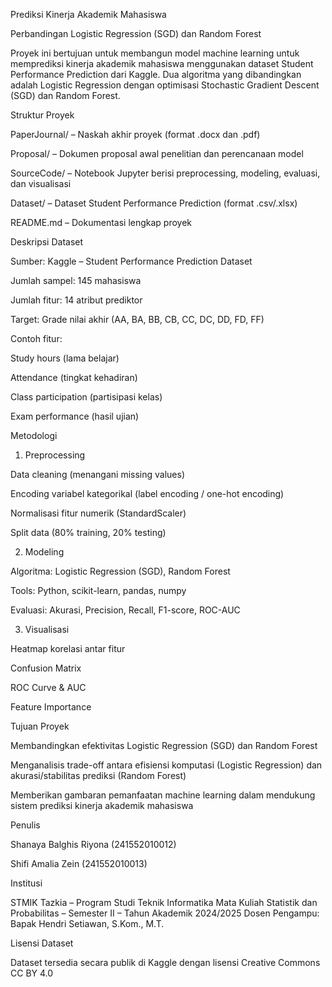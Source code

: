 Prediksi Kinerja Akademik Mahasiswa

Perbandingan Logistic Regression (SGD) dan Random Forest

Proyek ini bertujuan untuk membangun model machine learning untuk memprediksi kinerja akademik mahasiswa menggunakan dataset Student Performance Prediction dari Kaggle. Dua algoritma yang dibandingkan adalah Logistic Regression dengan optimisasi Stochastic Gradient Descent (SGD) dan Random Forest.

Struktur Proyek

PaperJournal/ – Naskah akhir proyek (format .docx dan .pdf)

Proposal/ – Dokumen proposal awal penelitian dan perencanaan model

SourceCode/ – Notebook Jupyter berisi preprocessing, modeling, evaluasi, dan visualisasi

Dataset/ – Dataset Student Performance Prediction (format .csv/.xlsx)

README.md – Dokumentasi lengkap proyek

Deskripsi Dataset

Sumber: Kaggle – Student Performance Prediction Dataset

Jumlah sampel: 145 mahasiswa

Jumlah fitur: 14 atribut prediktor

Target: Grade nilai akhir (AA, BA, BB, CB, CC, DC, DD, FD, FF)

Contoh fitur:

Study hours (lama belajar)

Attendance (tingkat kehadiran)

Class participation (partisipasi kelas)

Exam performance (hasil ujian)

Metodologi
1. Preprocessing

Data cleaning (menangani missing values)

Encoding variabel kategorikal (label encoding / one-hot encoding)

Normalisasi fitur numerik (StandardScaler)

Split data (80% training, 20% testing)

2. Modeling

Algoritma: Logistic Regression (SGD), Random Forest

Tools: Python, scikit-learn, pandas, numpy

Evaluasi: Akurasi, Precision, Recall, F1-score, ROC-AUC

3. Visualisasi

Heatmap korelasi antar fitur

Confusion Matrix

ROC Curve & AUC

Feature Importance

Tujuan Proyek

Membandingkan efektivitas Logistic Regression (SGD) dan Random Forest

Menganalisis trade-off antara efisiensi komputasi (Logistic Regression) dan akurasi/stabilitas prediksi (Random Forest)

Memberikan gambaran pemanfaatan machine learning dalam mendukung sistem prediksi kinerja akademik mahasiswa

Penulis

Shanaya Balghis Riyona (241552010012)

Shifi Amalia Zein (241552010013)

Institusi

STMIK Tazkia – Program Studi Teknik Informatika
Mata Kuliah Statistik dan Probabilitas – Semester II – Tahun Akademik 2024/2025
Dosen Pengampu: Bapak Hendri Setiawan, S.Kom., M.T.

Lisensi Dataset

Dataset tersedia secara publik di Kaggle dengan lisensi Creative Commons CC BY 4.0